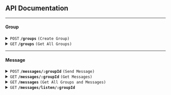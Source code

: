 ## API Documentation

------------------------------------------------------------------------------------------

#### Group

<details>
 <summary><code>POST</code> <code><b>/groups</b></code> <code>(Create Group)</code></summary>

#### Description
Endpoint ini digunakan untuk membuat grup baru. Setiap grup memiliki `groupId` yang unik dan `groupName` yang merupakan nama dari grup tersebut.


##### Parameters

> | name    | type     | data type | description |
> |---------|----------|-----------|-------------|
> | None    | N/A      | N/A       | N/A         |

##### Request

> | name      | type     | data type | description                     |
> |-----------|----------|-----------|---------------------------------|
> | groupId   | required | string    | Unique identifier for the group |
> | groupName | required | string    | Name of the group               |


##### Responses

> | http code | content-type       | response                                        |
> |-----------|--------------------|-------------------------------------------------|
> | `201`     | `application/json` | `{"message":"Group Berhasil Dibuat"}`           |
> | `500`     | `application/json` | `{"error":"Error message detailing the issue"}` |


##### Example cURL
```bash
curl -X POST http://localhost:3000/groups -d '{"groupId":"1","groupName":"Group 1"}' -H "Content-Type: application/json"
```

</details>

<details>
 <summary><code>GET</code> <code><b>/groups</b></code> <code>(Get All Groups)</code></summary>

#### Description
Endpoint ini digunakan untuk mendapatkan semua grup yang ada.

##### Parameters

> | name    | type     | data type | description |
> |---------|----------|-----------|-------------|
> | None    | N/A      | N/A       | N/A         |

##### Request

> | name | type | data type | description |
> |------|------|-----------|-------------|
> | None | N/A  | N/A       | N/A         |

##### Responses

> | http code | content-type       | response                                                         |
> |-----------|--------------------|------------------------------------------------------------------|
> | `200`     | `application/json` | `{"groupId":"1","groupName":"Group 1", "createdAt":"timestamp"}` |
> | `500`     | `application/json` | `{"error":"Error message detailing the issue"}`                  |

##### Example cURL
```bash
curl -X GET http://localhost:3000/groups
```

</details>

------------------------------------------------------------------------------------------

#### Message

<details>
 <summary><code>POST</code> <code><b>/messages/:groupId</b></code> <code>(Send Message)</code></summary>

##### Description
Endpoint ini digunakan untuk mengirimkan pesan ke dalam grup. Setiap pesan memiliki `senderId` yang merupakan identitas pengirim pesan dan `text` yang merupakan isi dari pesan tersebut.


##### Parameters

> | name     | type     | data type | description                      |
> |----------|----------|-----------|----------------------------------|
> | groupId  | required | string    | Unique identifier for the group  |

##### Request

> | name      | type     | data type | description                       |
> |-----------|----------|-----------|-----------------------------------|
> | senderId  | required | string    | Unique identifier for the sender  |
> | text      | required | string    | Content of the message            |

##### Responses

> | http code | content-type       | response                                        |
> |-----------|--------------------|-------------------------------------------------|
> | `201`     | `application/json` | `{"message":"Message berhasil ditambahkan"}`    |
> | `500`     | `application/json` | `{"error":"Error message detailing the issue"}` |

##### Example cURL
```bash
curl -X POST http://localhost:3000/messages/1 -d '{"senderId":"user1","text":"Hello"}' -H "Content-Type: application/json"
```


</details>

<details>
 <summary><code>GET</code> <code><b>/messages/:groupId</b></code> <code>(Get Messages)</code></summary>

###### Description
Endpoint ini digunakan untuk mendapatkan semua pesan yang ada di dalam grup.


##### Parameters

> | name     | type     | data type             | description                       |
> |----------|----------|-----------------------|-----------------------------------|
> | groupId  | required | string                | Unique identifier for the group   |

##### Request

> | name     | type     | data type | description                       |
> |----------|----------|-----------|-----------------------------------|
> | None     | N/A      | N/A       | N/A                               |

##### Responses

> | http code | content-type       | response                                                                    |
> |-----------|--------------------|-----------------------------------------------------------------------------|
> | `200`     | `application/json` | `[{"id":"msg1","senderId":"user1","text":"Hello","timestamp":"timestamp"}]` |
> | `500`     | `application/json` | `{"error":"Error message detailing the issue"}`                             |

##### Example cURL
```bash
curl -X GET http://localhost:3000/messages/dev123
```

</details>

<details>
 <summary><code>GET</code> <code><b>/messages</b></code> <code>(Get All Groups and Messages)</code></summary>

##### Description
Endpoint ini digunakan untuk mendapatkan semua grup beserta pesan yang ada di dalamnya.

##### Parameters

> | name | type | data type | description |
> |------|------|-----------|-------------|
> | None | N/A  | N/A       | N/A         |

##### Request

> | name | type | data type | description |
> |------|------|-----------|-------------|
> | None | N/A  | N/A       | N/A         |

##### Responses

> | http code | content-type       | response                                                                                                                                               |
> |-----------|--------------------|--------------------------------------------------------------------------------------------------------------------------------------------------------|
> | `200`     | `application/json` | `[{"groupId":"1","groupName":"Group 1","createdAt":"timestamp","messages":[{"id":"msg1","senderId":"user1","text":"Hello","timestamp":"timestamp"}]}]` |
> | `404`     | `application/json` | `{"error":"Tidak ada grup yang ditemukan"}`                                                                                                            |
> | `500`     | `application/json` | `{"error":"Error message detailing the issue"}`                                                                                                        |

##### Example cURL
```bash
curl -X GET http://localhost:3000/messages
```

</details>
<details>
 <summary><code>GET</code> <code><b>/messages/listen/:groupId</b></code></summary>

##### Description
Endpint ini digunakan untuk mendengarkan pesan yang masuk ke dalam grup secara Realtime. Pesan yang masuk akan dikirimkan dalam format `text/event-stream` dengan format `data: message\n\n`. Pesan yang dikirimkan adalah pesan yang masuk setelah koneksi berhasil dibuat.


##### Parameters

> | name      | type     | data type | description                                 |
> |-----------|----------|-----------|---------------------------------------------|
> | groupId   | required | string    | The ID of the group to listen for messages. |

##### Request

> | name | type | data type | description |
> |------|------|-----------|-------------|
> | None | N/A  | N/A       | N/A         |

##### Responses

> | http code | content-type        | response                                                                           |
> |-----------|---------------------|------------------------------------------------------------------------------------|
> | `200`     | `text/event-stream` | data: {"senderId":"senderId","text":"message from user","timestamp":1730654835242} |
> | `500`     | `application/json`  | `{"error":"Internal Server Error"}`                                                |

##### Example cURL
```bash
curl -X GET http://localhost:3000/messages/listen/dev123
```

</details>
